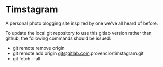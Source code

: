 # Timstagram
A personal photo blogging site inspired by one we've all heard of before.

To update the local git repository to use this gitlab version rather than
github, the following commands should be issued:

* git remote remove origin
* git remote add origin git@gitlab.com:provencio/timstagram.git
* git fetch --all
